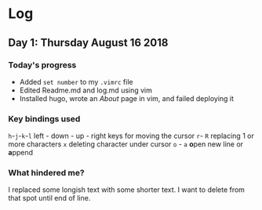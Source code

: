 # Log

## Day 1: Thursday August 16 2018

### Today's progress
* Added `set number` to my `.vimrc` file
* Edited Readme.md and log.md using vim
* Installed hugo, wrote an *About* page in vim, and failed deploying it

### Key bindings used
`h`-`j`-`k`-`l` left - down - up - right keys for moving the cursor
`r`- `R` replacing 1 or more characters
`x` deleting character under cursor
`o` - `a` **o**pen new line or **a**ppend

### What hindered me?
I replaced some longish text with some shorter text. I want to delete from that spot until end of line.
